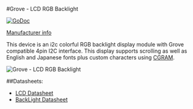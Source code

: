 #Grove - LCD RGB Backlight

[![GoDoc](http://godoc.org/github.com/goiot/devices/grove/lcdgobacklight?status.png)](http://godoc.org/github.com/goiot/devices/grove/lcdgobacklight)

[Manufacturer info](http://www.seeedstudio.com/wiki/Grove_-_LCD_RGB_Backlight)

This device is an i2c colorful RGB backlight display module with Grove compatible
4pin I2C interface.
This display supports scrolling as well as English and Japanese fonts plus custom characters using [CGRAM](http://www.8051projects.net/lcd-interfacing/lcd-custom-character.php).

![Grove - LCD RGB Backlight](http://www.seeedstudio.com/wiki/images/thumb/0/03/Serial_LEC_RGB_Backlight_Lcd.jpg/500px-Serial_LEC_RGB_Backlight_Lcd.jpg)

##Datasheets:

* [LCD Datasheet](http://www.seeedstudio.com/wiki/images/0/03/JHD1214Y_YG_1.0.pdf)
* [BackLight Datasheet](http://www.seeedstudio.com/wiki/images/1/1c/PCA9633.pdf)